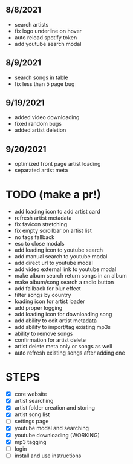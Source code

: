 ## 8/8/2021

- search artists
- fix logo underline on hover
- auto reload spotify token
- add youtube search modal

## 8/9/2021

- search songs in table
- fix less than 5 page bug

## 9/19/2021

- added video downloading
- fixed random bugs
- added artist deletion

## 9/20/2021

- optimized front page artist loading
- separated artist meta

# TODO (make a pr!)

- add loading icon to add artist card
- refresh artist metadata
- fix favicon stretching
- fix empty scrollbar on artist list
- no tags fallback
- esc to close modals
- add loading icon to youtube search
- add manual search to youtube modal
- add direct url to youtube modal
- add video external link to youtube modal
- make album search return songs in an album
- make album/song search a radio button
- add fallback for blur effect
- filter songs by country
- loading icon for artist loader
- add proper logging
- add loading icon for downloading song
- add ability to edit artist metadata
- add ability to import/tag existing mp3s
- ability to remove songs
- confirmation for artist delete
- artist delete meta only or songs as well
- auto refresh existing songs after adding one

# STEPS

- [x] core website
- [x] artist searching
- [x] artist folder creation and storing
- [x] artist song list
- [ ] settings page
- [x] youtube modal and searching
- [x] youtube downloading (WORKING)
- [x] mp3 tagging
- [ ] login
- [ ] install and use instructions
